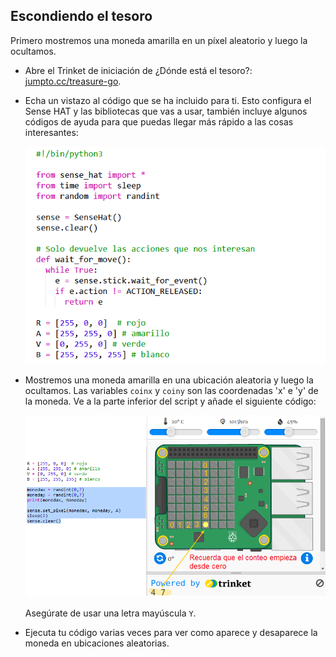 ## Escondiendo el tesoro

Primero mostremos una moneda amarilla en un píxel aleatorio y luego la ocultamos.

+ Abre el Trinket de iniciación de ¿Dónde está el tesoro?: <a href="http://jumpto.cc/treasure-go" target="_blank">jumpto.cc/treasure-go</a>.

+ Echa un vistazo al código que se ha incluido para ti. Esto configura el Sense HAT y las bibliotecas que vas a usar, también incluye algunos códigos de ayuda para que puedas llegar más rápido a las cosas interesantes:
    
    ![captura de pantalla](images/treasure-starter.png)

+ Mostremos una moneda amarilla en una ubicación aleatoria y luego la ocultamos. Las variables `coinx` y `coiny` son las coordenadas 'x' e 'y' de la moneda. Ve a la parte inferior del script y añade el siguiente código:
    
    ![captura de pantalla](images/treasure-coin.png)
    
    Asegúrate de usar una letra mayúscula `Y`.

+ Ejecuta tu código varias veces para ver como aparece y desaparece la moneda en ubicaciones aleatorias.